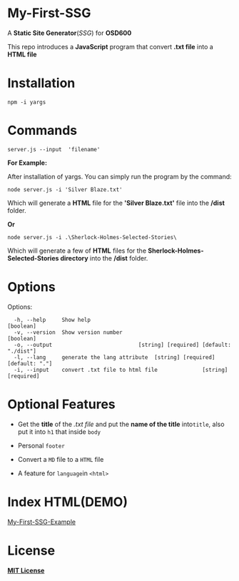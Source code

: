 # My-First-SSG

A __Static Site Generator__(_SSG_) for __OSD600__

This repo introduces a __JavaScript__ program that convert __.txt file__ into a __HTML file__


# Installation 

`npm -i yargs`

# Commands

  `server.js --input  'filename'`
  
__For Example:__

After installation of yargs. You can simply run the program by the command:

`node server.js -i 'Silver Blaze.txt'`

Which will generate a __HTML__ file for the __'Silver Blaze.txt'__ file into the __/dist__ folder.

__Or__

`node server.js -i .\Sherlock-Holmes-Selected-Stories\` 

Which will generate a few of __HTML__ files for the __Sherlock-Holmes-Selected-Stories directory__ into the __/dist__ folder.

# Options

Options:

``` 
  -h, --help     Show help                                             [boolean]
  -v, --version  Show version number                                   [boolean]
  -o, --output                           [string] [required] [default: "./dist"]
  -l, --lang     generate the lang attribute  [string] [required] [default: "."]
  -i, --input    convert .txt file to html file              [string] [required]
```
 
# Optional Features
 
 + Get the __title__ of the _.txt file_ and put the __name of the title__ into`title`, also put it into `h1` that inside `body`
 
 + Personal `footer`
 
 + Convert a `MD` file to a `HTML` file

 + A feature for `language`in `<html>`

# Index HTML(DEMO)
 
 [My-First-SSG-Example](https://derekjxy.github.io/My-First-SSG/)
 
# License

 [__MIT License__](https://choosealicense.com/licenses/mit/)
 
